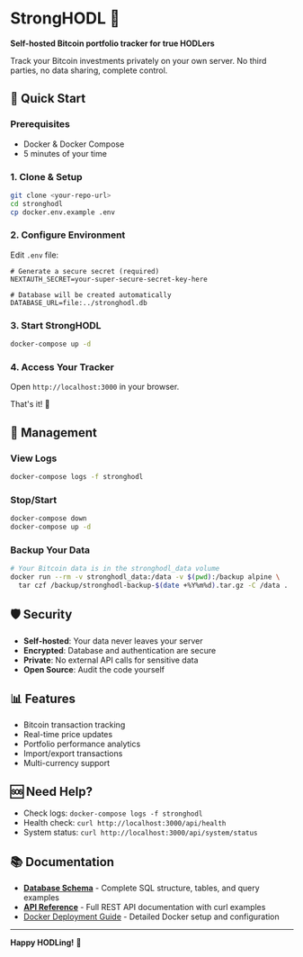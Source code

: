 # StrongHODL 💪

**Self-hosted Bitcoin portfolio tracker for true HODLers**

Track your Bitcoin investments privately on your own server. No third parties, no data sharing, complete control.

## 🚀 Quick Start

### Prerequisites
- Docker & Docker Compose
- 5 minutes of your time

### 1. Clone & Setup
```bash
git clone <your-repo-url>
cd stronghodl
cp docker.env.example .env
```

### 2. Configure Environment
Edit `.env` file:
```env
# Generate a secure secret (required)
NEXTAUTH_SECRET=your-super-secure-secret-key-here

# Database will be created automatically
DATABASE_URL=file:../stronghodl.db
```

### 3. Start StrongHODL
```bash
docker-compose up -d
```

### 4. Access Your Tracker
Open `http://localhost:3000` in your browser.

That's it! 🎉

## 🔧 Management

### View Logs
```bash
docker-compose logs -f stronghodl
```

### Stop/Start
```bash
docker-compose down
docker-compose up -d
```

### Backup Your Data
```bash
# Your Bitcoin data is in the stronghodl_data volume
docker run --rm -v stronghodl_data:/data -v $(pwd):/backup alpine \
  tar czf /backup/stronghodl-backup-$(date +%Y%m%d).tar.gz -C /data .
```

## 🛡️ Security

- **Self-hosted**: Your data never leaves your server
- **Encrypted**: Database and authentication are secure
- **Private**: No external API calls for sensitive data
- **Open Source**: Audit the code yourself

## 📊 Features

- Bitcoin transaction tracking
- Real-time price updates
- Portfolio performance analytics
- Import/export transactions
- Multi-currency support

## 🆘 Need Help?

- Check logs: `docker-compose logs -f stronghodl`
- Health check: `curl http://localhost:3000/api/health`
- System status: `curl http://localhost:3000/api/system/status`

## 📚 Documentation

- **[Database Schema](docs/DATABASE.md)** - Complete SQL structure, tables, and query examples
- **[API Reference](docs/API.md)** - Full REST API documentation with curl examples
- [Docker Deployment Guide](DOCKER.md) - Detailed Docker setup and configuration

---

**Happy HODLing!** 🚀 